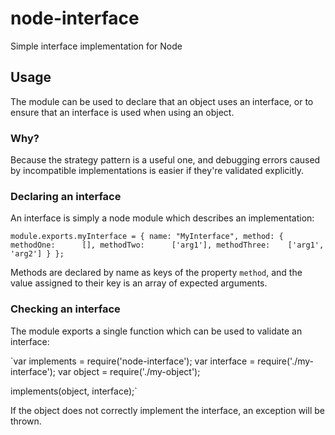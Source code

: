 # node-interface
Simple interface implementation for Node

## Usage
The module can be used to declare that an object uses an interface, or to ensure
that an interface is used when using an object.

### Why?
Because the strategy pattern is a useful one, and debugging errors caused by
incompatible implementations is easier if they're validated explicitly.

### Declaring an interface
An interface is simply a node module which describes an implementation:

`module.exports.myInterface = {
    name: "MyInterface",
    method: {
        methodOne:      [],
        methodTwo:      ['arg1'],
        methodThree:    ['arg1', 'arg2']
    }
};`

Methods are declared by name as keys of the property `method`, and the value
assigned to their key is an array of expected arguments.

### Checking an interface
The module exports a single function which can be used to validate an interface:

`var implements = require('node-interface');
 var interface  = require('./my-interface');
 var object     = require('./my-object');

 implements(object, interface);`

If the object does not correctly implement the interface, an exception will be
thrown.